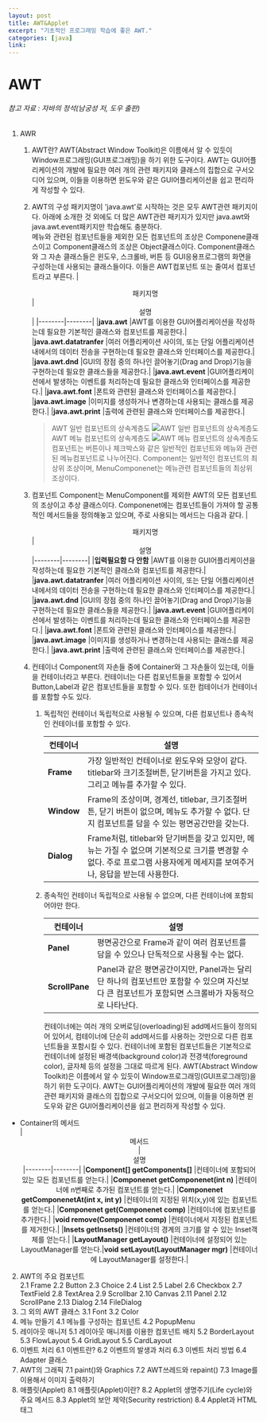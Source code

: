 ```yaml
---
layout: post
title: AWT&Applet
excerpt: "기초적인 프로그래밍 학습에 좋은 AWT."
categories: [java]
link:
---
```


# AWT

###### 참고 자료 : 자바의 정석(남궁성 저, 도우 출판)

1. AWR
    1. AWT란?
    AWT(Abstract Window Toolkit)은 이름에서 알 수 있듯이 Window프로그래밍(GUI프로그래밍)을 하기 위한 도구이다.  AWT는 GUI어플리케이션의 개발에 필요한 여러 개의 관련 패키지와 클래스의 집합으로 구서오디어 있으며, 이들을 이용하면 윈도우와 같은 GUI어플리케이션을 쉽고 편리하게 작성할 수 있다.

    2. AWT의 구성
    패키지명이 'java.awt'로 시작하는 것은 모두 AWT관련 패키지이다. 아래에 소개한 것 외에도 더 많은 AWT관련 패키지가 있지만 java.awt와 java.awt.event패키지만 학습해도 충분하다.      
    메뉴와 관련된 컴포넌트들을 제외한 모든 컴포넌트의 조상은 Componene클래스이고 Component클래스의 조상은 Object클래스이다. Component클래스와 그 자손 클래스들은 윈도우, 스크롤바, 버튼 등 GUI응용프로그램의 화면을 구성하는데 사용되는 클래스들이다. 이들은 AWT컴포넌트 또는 줄여서 컴포넌트라고 부른다.
        |  <center>패키지명</center> |  <center>설명</center>|
        |--------|--------|
        |**java.awt** |AWT를 이용한 GUI어플리케이션을 작성하는데 필요한 기본적인 클래스와 컴포넌트를 제공한다.|
        |**java.awt.datatranfer** |여러 어플리케이션 사이의, 또는 단일 어플리케이션 내에서의 데이터 전송을 구현하는데 필요한 클래스와 인터페이스를 제공한다.|
        |**java.awt.dnd** |GUI의 장점 중의 하나인 끌어놓기(Drag and Drop)기능을 구현하는데 필요한 클래스들을 제공한다.|
        |**java.awt.event** |GUI어플리케이션에서 발생하는 이벤트를 처리하는데 필요한 클래스와 인터페이스를 제공한다.|
        |**java.awt.font** |폰트와 관련된 클래스와 인터페이스를 제공한다.|
        |**java.awt.image** |이미지를 생성하거나 변경하는데 사용되는 클래스를 제공한다.|
        |**java.awt.print** |출력에 관련된 클래스와 인터페이스를 제공한다.|<br />
        >AWT 일반 컴포넌트의 상속계층도
        ![AWT 일반 컴포넌트의 상속계층도](http://pds14.egloos.com/pds/200901/26/65/a0104265_497d30427d480.gif)
        >AWT 메뉴 컴포넌트의 상속계층도
        ![AWT 메뉴 컴포넌트의 상속계층도](http://pds10.egloos.com/pds/200901/26/65/a0104265_497d3043dff73.gif)
        컴포넌트는 버튼이나 체크박스와 같은 일반적인 컴포넌트와 메뉴와 관련된 메뉴컴포넌트로 나누어진다. Component는 일반적인 컴포넌트의 최상위 조상이며, MenuComponenet는 메뉴관련 컴포넌트들의 최상위 조상이다.

    3. 컴포넌트
    Component는 MenuComponent를 제외한 AWT의 모든 컴포넌트의 조상이고 추상 클래스이다. Componenet에는 컴포넌트들이 가져야 할 공통적인 메서드들을 정의해놓고 있으며, 주로 사용되는 메서드는 다음과 같다.
        |  <center>패키지명</center> |  <center>설명</center>
        |--------|--------|
        |**입력필요함 다 안함** |AWT를 이용한 GUI어플리케이션을 작성하는데 필요한 기본적인 클래스와 컴포넌트를 제공한다.|
        |**java.awt.datatranfer** |여러 어플리케이션 사이의, 또는 단일 어플리케이션 내에서의 데이터 전송을 구현하는데 필요한 클래스와 인터페이스를 제공한다.|
        |**java.awt.dnd** |GUI의 장점 중의 하나인 끌어놓기(Drag and Drop)기능을 구현하는데 필요한 클래스들을 제공한다.|
        |**java.awt.event** |GUI어플리케이션에서 발생하는 이벤트를 처리하는데 필요한 클래스와 인터페이스를 제공한다.|
        |**java.awt.font** |폰트와 관련된 클래스와 인터페이스를 제공한다.|
        |**java.awt.image** |이미지를 생성하거나 변경하는데 사용되는 클래스를 제공한다.|
        |**java.awt.print** |출력에 관련된 클래스와 인터페이스를 제공한다.|

    4. 컨테이너
    Component의 자손들 중에 Container와 그 자손들이 있는데, 이들을 컨테이너라고 부른다. 컨테이너는 다른 컴포넌트들을 포함할 수 있어서 Button,Label과 같은 컴포넌트들을 포함할 수 있다. 또한 컴테이너가 컨테이너를 포함할 수도 있다.
        1. 독립적인 컨테이너
        독립적으로 사용될 수 있으며, 다른 컴포넌트나 종속적인 컨테이너를 포함할 수 있다.

            |  <center>컨테이너</center> |  <center>설명</center>
            |--------|--------|
            |**Frame** |가장 일반적인 컨테이너로 윈도우와 모양이 같다. titlebar와 크기조절버튼, 닫기버튼을 가지고 있다. 그리고 메뉴를 추가할 수 있다.|
            |**Window** |Frame의 조상이며, 경계선, titlebar, 크기조절버튼, 닫기 버튼이 없으며, 메뉴도 추가할 수 없다. 단지 컴포넌트를 담을 수 있는 평면공간만을 갖는다.|
            |**Dialog** |Frame처럼, titlebar와 닫기버튼을 갖고 있지만, 메뉴는 가질 수 없으며 기본적으로 크기를 변경할 수 없다. 주로 프로그램 사용자에게 메세지를 보여주거나, 응답을 받는데 사용한다.|
        2. 종속적인 컨테이너
        독립적으로 사용될 수 없으며, 다른 컨테이너에 포함되어야만 한다.

            |  <center>컨테이너</center> |  <center>설명</center>
            |--------|--------|
            |**Panel** |평면공간으로 Frame과 같이 여러 컴포넌트를 담을 수 있으나 단독적으로 사용될 수는 없다.|
            |**ScrollPane** |Panel과 같은 평면공간이지만, Panel과는 달리 단 하나의 컴포넌트만 포함할 수 있으며 자신보다 큰 컴포넌트가 포함되면 스크롤바가 자동적으로 나타난다.|   
              컨테이너에는 여러 개의 오버로딩(overloading)된 add메서드들이 정의되어 있어서, 컴테이너에 단순히 add메서드를 사용하는 것만으로 다른 컴포넌트들을 포함시킬 수 있다. 컨테이너에 포함된 컴포넌트들은 기본적으로 컨테이너에 설정된 배경색(background color)과 전경색(foreground color), 글자체 등의 설정을 그대로 따르게 된다.
AWT(Abstract Window Toolkit)은 이름에서 알 수 있듯이 Window프로그래밍(GUI프로그래밍)을 하기 위한 도구이다.  AWT는 GUI어플리케이션의 개발에 필요한 여러 개의 관련 패키지와 클래스의 집합으로 구서오디어 있으며, 이들을 이용하면 윈도우와 같은 GUI어플리케이션을 쉽고 편리하게 작성할 수 있다.




* Container의 메서드    
    |  <center>메서드<center> |  <center>설명</center>
    |--------|--------|
    |**Component[] getComponents[]** |컨테이너에 포함되어 있는 모든 컴포넌트를 얻는다.|
    |**Componenet getComponenet(int n)** |컨테이너에 n번째로 추가된 컴포넌트를 얻는다.|              |**Componenet getComponenetAt(int x, int y)** |컨테이너의 지정된 위치(x,y)에 있는 컴포넌트를 얻는다.|   |**Componenet get(Componenet comp)** |컨테이너에 컴포넌트를 추가한다.|
    |**void remove(Componenet comp)** |컨테이너에서 지정된 컴포넌트를 제거한다.|              |**Insets getInsets()** |컨테이너의 경계의 크기를 알 수 있는 Inset객체를 얻는다.|              |**LayoutManager getLayout()** |컨테이너에 설정되어 있는 LayoutManager를 얻는다.|**void setLayout(LayoutManager mgr)** |컨테이너에 LayoutManager를 설정한다.|



2. AWT의 주요 컴포넌트  
    2.1 Frame
    2.2 Button
    2.3 Choice
    2.4 List
    2.5 Label
    2.6 Checkbox
    2.7 TextField
    2.8 TextArea
    2.9 Scrollbar
    2.10 Canvas
    2.11 Panel
    2.12 ScrollPane
    2.13 Dialog
    2.14 FileDialog
3. 그 외의 AWT 클래스
    3.1 Font
    3.2 Color
4. 메뉴 만들기
    4.1 메뉴를 구성하는 컴포넌트
    4.2 PopupMenu
5. 레이아웃 매니저
    5.1 레이아웃 매니저를 이용한 컴포넌트 배치
    5.2 BorderLayout
    5.3 FlowLayout
    5.4 GridLayout
    5.5 CardLayout
6. 이벤트 처리
    6.1 이벤트란?
    6.2 이벤트의 발생과 처리
    6.3 이벤트 처리 방법
    6.4 Adapter 클래스
7. AWT의 그래픽
    7.1 paint()와 Graphics
    7.2 AWT쓰레드와 repaint()
    7.3 Image를 이용해서 이미지 출력하기
8. 애플릿(Applet)
    8.1 애플릿(Applet)이란?
    8.2 Applet의 생명주기(Life cycle)와 주요 메서드
    8.3 Applet의 보안 제약(Security restriction)
    8.4 Applet과 HTML태그
